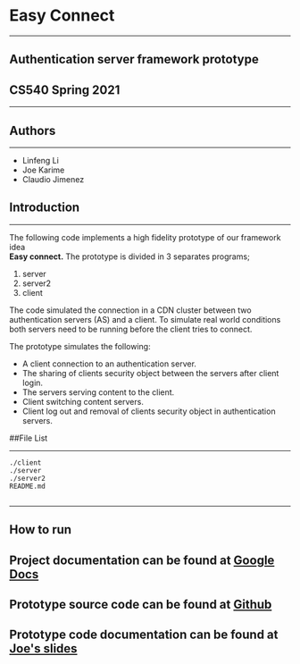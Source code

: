 
# Easy Connect
- - -
## Authentication server framework prototype 
## CS540 Spring 2021
- - -
## Authors
- - -
- Linfeng Li
- Joe Karime
- Claudio Jimenez

## Introduction
- - -
The following code implements a high fidelity prototype of our
framework idea  
**Easy connect.** The prototype is divided in 3 separates 
programs;
1. server 
2. server2 
3. client

The code simulated the connection in a CDN cluster between two 
authentication servers (AS) and a client. To simulate real world 
conditions both servers need to be running before the client tries to
connect.

The prototype simulates the following:
- A client connection to an authentication server.
- The sharing of clients security object between the servers after
  client login.
- The servers serving content to the client.
- Client switching content servers.
- Client log out and removal of clients security object in 
  authentication servers.
  


##File List
- - -
```
./client
./server
./server2 
README.md
 
```

- - -
## How to run


## Project documentation can be found at [Google Docs](https://docs.google.com/document/d/1WNN0oufbqCAFiISOD6adxGTJDJFcAy25TC9lBR0bhPI/edit?usp=sharing)
## Prototype source code can be found at [Github](https://github.com/baobaollf/cs540_project.git)
## Prototype code documentation can be found at [Joe's slides](???)

